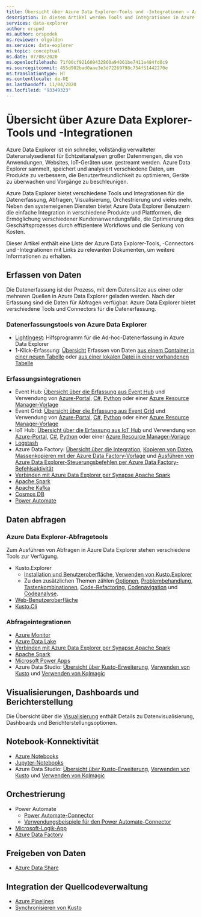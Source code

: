```yaml
---
title: Übersicht über Azure Data Explorer-Tools und -Integrationen – Azure Data Explorer
description: In diesem Artikel werden Tools und Integrationen in Azure Data Explorer beschrieben.
services: data-explorer
author: orspod
ms.author: orspodek
ms.reviewer: olgolden
ms.service: data-explorer
ms.topic: conceptual
ms.date: 07/08/2020
ms.openlocfilehash: 71f00cf921609432860a94061be7411e484fd0c9
ms.sourcegitcommit: 455d902bad0aae3e3d72269798c754f51442270e
ms.translationtype: HT
ms.contentlocale: de-DE
ms.lasthandoff: 11/04/2020
ms.locfileid: "93349323"
---
```

# <a name="azure-data-explorer-tools-and-integrations-overview"></a>Übersicht über Azure Data Explorer-Tools und -Integrationen

Azure Data Explorer ist ein schneller, vollständig verwalteter Datenanalysedienst für Echtzeitanalysen großer Datenmengen, die von Anwendungen, Websites, IoT-Geräten usw. gestreamt werden. Azure Data Explorer sammelt, speichert und analysiert verschiedene Daten, um Produkte zu verbessern, die Benutzerfreundlichkeit zu optimieren, Geräte zu überwachen und Vorgänge zu beschleunigen. 

Azure Data Explorer bietet verschiedene Tools und Integrationen für die Datenerfassung, Abfragen, Visualisierung, Orchestrierung und vieles mehr. Neben den systemeigenen Diensten bietet Azure Data Explorer Benutzern die einfache Integration in verschiedene Produkte und Plattformen, die Ermöglichung verschiedener Kundenanwendungsfälle, die Optimierung des Geschäftsprozesses durch effizientere Workflows und die Senkung von Kosten. 

Dieser Artikel enthält eine Liste der Azure Data Explorer-Tools, -Connectors und -Integrationen mit Links zu relevanten Dokumenten, um weitere Informationen zu erhalten.

## <a name="ingest-data"></a>Erfassen von Daten 

Die Datenerfassung ist der Prozess, mit dem Datensätze aus einer oder mehreren Quellen in Azure Data Explorer geladen werden. Nach der Erfassung sind die Daten für Abfragen verfügbar. Azure Data Explorer bietet verschiedene Tools und Connectors für die Datenerfassung. 

### <a name="azure-data-explorer-ingestion-tools"></a>Datenerfassungstools von Azure Data Explorer

* [LightIngest](lightingest.md): Hilfsprogramm für die Ad-hoc-Datenerfassung in Azure Data Explorer
* 1-Klick-Erfassung: [Übersicht](ingest-data-one-click.md) Erfassen von Daten [aus einem Container in einer neuen Tabelle](one-click-ingestion-new-table.md) oder [aus einer lokalen Datei in einer vorhandenen Tabelle](one-click-ingestion-existing-table.md)

### <a name="ingestion-integrations"></a>Erfassungsintegrationen

* Event Hub: [Übersicht über die Erfassung aus Event Hub](ingest-data-event-hub-overview.md) und Verwendung von [Azure-Portal](ingest-data-event-hub.md), [C#](data-connection-event-hub-csharp.md), [Python](data-connection-event-hub-python.md) oder einer [Azure Resource Manager-Vorlage](data-connection-event-hub-resource-manager.md)
* Event Grid: [Übersicht über die Erfassung aus Event Grid](ingest-data-event-grid-overview.md) und Verwendung von [Azure-Portal](ingest-data-event-grid.md), [C#](data-connection-event-grid-csharp.md), [Python](data-connection-event-grid-python.md) oder einer [Azure Resource Manager-Vorlage](data-connection-event-grid-resource-manager.md)
* IoT Hub: [Übersicht über die Erfassung aus IoT Hub](ingest-data-iot-hub-overview.md) und Verwendung von [Azure-Portal](ingest-data-iot-hub.md), [C#](data-connection-iot-hub-csharp.md), [Python](data-connection-iot-hub-python.md) oder einer [Azure Resource Manager-Vorlage](data-connection-iot-hub-resource-manager.md)
* [Logstash](ingest-data-logstash.md)
* Azure Data Factory: [Übersicht über die Integration](data-factory-integration.md), [Kopieren von Daten](data-factory-load-data.md), [Massenkopieren mit der Azure Data Factory-Vorlage](data-factory-template.md) und [Ausführen von Azure Data Explorer-Steuerungsbefehlen per Azure Data Factory-Befehlsaktivität](data-factory-command-activity.md)
* [Verbinden mit Azure Data Explorer per Synapse Apache Spark](/azure/synapse-analytics/quickstart-connect-azure-data-explorer?context=%252fazure%252fdata-explorer%252fcontext%252fcontext)
* [Apache Spark](spark-connector.md)
* [Apache Kafka](ingest-data-kafka.md)
* [Cosmos DB](https://github.com/Azure/azure-kusto-labs/tree/master/cosmosdb-adx-integration)
* [Power Automate](flow.md)

## <a name="query-data"></a>Daten abfragen

### <a name="azure-data-explorer-query-tools"></a>Azure Data Explorer-Abfragetools

Zum Ausführen von Abfragen in Azure Data Explorer stehen verschiedene Tools zur Verfügung.

* Kusto.Explorer
    * [Installation und Benutzeroberfläche](kusto/tools/kusto-explorer.md), [Verwenden von Kusto.Explorer](kusto/tools/kusto-explorer-using.md)
    * Zu den zusätzlichen Themen zählen [Optionen](kusto/tools/kusto-explorer-options.md), [Problembehandlung](kusto/tools/kusto-explorer-troubleshooting.md), [Tastenkombinationen](kusto/tools/kusto-explorer-shortcuts.md), [Code-Refactoring](kusto/tools/kusto-explorer-refactor.md), [Codenavigation](kusto/tools/kusto-explorer-codenav.md) und [Codeanalyse](kusto/tools/kusto-explorer-code-analyzer.md).
* [Web-Benutzeroberfläche](web-query-data.md)
* [Kusto.Cli](kusto/tools/kusto-cli.md)

### <a name="query-integrations"></a>Abfrageintegrationen

* [Azure Monitor](query-monitor-data.md)
* [Azure Data Lake](data-lake-query-data.md)
* [Verbinden mit Azure Data Explorer per Synapse Apache Spark](/azure/synapse-analytics/quickstart-connect-azure-data-explorer?context=%252fazure%252fdata-explorer%252fcontext%252fcontext)
* [Apache Spark](spark-connector.md)
* [Microsoft Power Apps](power-apps-connector.md)
* Azure Data Studio: [Übersicht über Kusto-Erweiterung](/sql/azure-data-studio/extensions/kusto-extension?context=%252fazure%252fdata-explorer%252fcontext%252fcontext), [Verwenden von Kusto](/sql/azure-data-studio/notebooks/notebooks-kusto-kernel?context=%252fazure%252fdata-explorer%252fcontext%252fcontext) und [Verwenden von Kqlmagic](/sql/azure-data-studio/notebooks-kqlmagic?context=%252fazure%252fdata-explorer%252fcontext%252fcontext)

## <a name="visualizations-dashboards-and-reporting"></a>Visualisierungen, Dashboards und Berichterstellung

Die Übersicht über die [Visualisierung](viz-overview.md) enthält Details zu Datenvisualisierung, Dashboards und Berichterstellungsoptionen. 

## <a name="notebook-connectivity"></a>Notebook-Konnektivität

* [Azure Notebooks](/sql/azure-data-studio/notebooks/notebooks-kqlmagic?context=%252fazure%252fdata-explorer%252fcontext%252fcontext%253fcontext%253d%252fazure%252fdata-explorer%252fcontext%252fcontext)
* [Jupyter-Notebooks](kqlmagic.md)
* Azure Data Studio: [Übersicht über Kusto-Erweiterung](/sql/azure-data-studio/extensions/kusto-extension?context=%252fazure%252fdata-explorer%252fcontext%252fcontext), [Verwenden von Kusto](/sql/azure-data-studio/notebooks/notebooks-kusto-kernel?context=%252fazure%252fdata-explorer%252fcontext%252fcontext) und [Verwenden von Kqlmagic](/sql/azure-data-studio/notebooks-kqlmagic?context=%252fazure%252fdata-explorer%252fcontext%252fcontext)

## <a name="orchestration"></a>Orchestrierung

* Power Automate
    * [Power Automate-Connector](flow.md)
    * [Verwendungsbeispiele für den Power Automate-Connector](flow-usage.md)
* [Microsoft-Logik-App](kusto/tools/logicapps.md) 
* [Azure Data Factory](data-factory-integration.md)

## <a name="share-data"></a>Freigeben von Daten

* [Azure Data Share](data-share.md)

## <a name="source-control-integration"></a>Integration der Quellcodeverwaltung

* [Azure Pipelines](devops.md) 
* [Synchronisieren von Kusto](kusto/tools/synckusto.md) 

<!--Open Source Tools-->